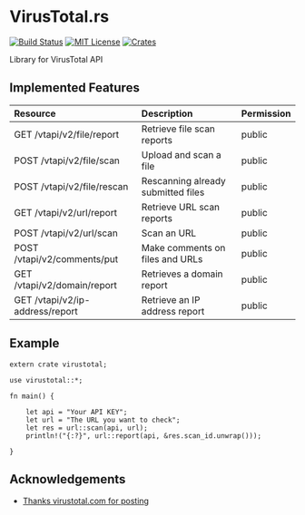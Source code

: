 # VirusTotal.rs

[![Build Status](https://travis-ci.org/owlinux1000/virustotal.rs.svg?branch=master)](https://travis-ci.org/owlinux1000/virustotal.rs)
[![MIT License](http://img.shields.io/badge/license-MIT-blue.svg?style=flat)](LICENSE.txt)
[![Crates](https://img.shields.io/crates/v/virustotal.svg)](https://crates.io/crates/virustotal)

Library for VirusTotal API

## Implemented Features

| Resource                        | Description                        | Permission |
|:--------------------------------|:-----------------------------------|:-----------|
| GET /vtapi/v2/file/report       | Retrieve file scan reports         | public     |
| POST /vtapi/v2/file/scan        | Upload and scan a file             | public     |
| POST /vtapi/v2/file/rescan      | Rescanning already submitted files | public     |
| GET /vtapi/v2/url/report        | Retrieve URL scan reports          | public     |
| POST /vtapi/v2/url/scan         | Scan an URL                        | public     |
| POST /vtapi/v2/comments/put     | Make comments on files and URLs    | public     |
| GET /vtapi/v2/domain/report     | Retrieves a domain report          | public     |
| GET /vtapi/v2/ip-address/report | Retrieve an IP address report      | public     |

## Example

```
extern crate virustotal;

use virustotal::*;

fn main() {

    let api = "Your API KEY";
    let url = "The URL you want to check";
    let res = url::scan(api, url);
    println!("{:?}", url::report(api, &res.scan_id.unwrap()));
    
}
```

## Acknowledgements

* [Thanks virustotal.com for posting](https://support.virustotal.com/hc/en-us/articles/115002146469-API-Scripts)
